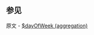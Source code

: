 ## 参见

原文 - [$dayOfWeek (aggregation)]( https://docs.mongodb.com/manual/reference/operator/aggregation/dayOfWeek/ )

